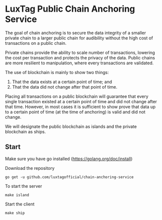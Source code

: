 # LuxTag Public Chain Anchoring Service

The goal of chain anchoring is to secure the data integrity of a smaller private chain to a larger public chain for audibility without the high cost of transactions on a public chain.

Private chains provide the ability to scale number of transactions, lowering the cost per transaction and protects the privacy of the data. Public chains are more resilient to manipulation, where every transactions are validated.

The use of blockchain is mainly to show two things:

  1. That the data exists at a certain point of time; and
  2. That the data did not change after that point of time.

Placing all transactions on a public blockchain will guarantee that every single transaction existed at a certain point of time and did not change after that time. However, in most cases it is sufficient to show prove that data up to a certain point of time (at the time of anchoring) is valid and did not change.

We will designate the public blockchain as islands and the private blockchain as ships.

## Start

Make sure you have go installed (https://golang.org/doc/install)

Download the repository
```
go get -u github.com/luxtagofficial/chain-anchoring-service
```

To start the server
```
make island
```

Start the client
```
make ship
```